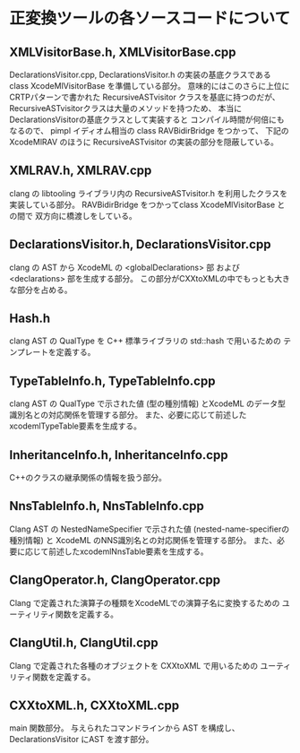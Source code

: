 # 正変換ツールの各ソースコードについて

## XMLVisitorBase.h, XMLVisitorBase.cpp

DeclarationsVisitor.cpp, DeclarationsVisitor.h の実装の基底クラスである
class XcodeMlVisitorBase を準備している部分。
意味的にはこのさらに上位に CRTPパターンで書かれた
RecursiveASTvisitor クラスを基底に持つのだが、
RecursiveASTvisitorクラスは大量のメソッドを持つため、
本当にDeclarationsVisitorの基底クラスとして実装すると
コンパイル時間が何倍にもなるので、
pimpl イディオム相当の class RAVBidirBridge をつかって、
下記のXcodeMlRAV のほうに RecursiveASTvisitor の実装の部分を隠蔽している。

## XMLRAV.h, XMLRAV.cpp

clang の libtooling ライブラリ内の
RecursiveASTvisitor.h を利用したクラスを実装している部分。
RAVBidirBridge をつかってclass XcodeMlVisitorBase との間で
双方向に橋渡しをしている。

## DeclarationsVisitor.h, DeclarationsVisitor.cpp

clang の AST から XcodeML の \<globalDeclarations\> 部
および \<declarations\> 部を生成する部分。
この部分がCXXtoXMLの中でもっとも大きな部分を占める。

## Hash.h

clang AST の QualType を C++ 標準ライブラリの std::hash で用いるための
テンプレートを定義する。

## TypeTableInfo.h, TypeTableInfo.cpp

clang AST の QualType で示された値 (型の種別情報) とXcodeML のデータ型識別名との対応関係を管理する部分。
また、必要に応じて前述したxcodemlTypeTable要素を生成する。

## InheritanceInfo.h, InheritanceInfo.cpp

C++のクラスの継承関係の情報を扱う部分。

## NnsTableInfo.h, NnsTableInfo.cpp

Clang AST の NestedNameSpecifier で示された値 (nested-name-specifierの種別情報) と XcodeML のNNS識別名との対応関係を管理する部分。
また、必要に応じて前述したxcodemlNnsTable要素を生成する。

## ClangOperator.h, ClangOperator.cpp

Clang で定義された演算子の種類をXcodeMLでの演算子名に変換するための
ユーティリティ関数を定義する。

## ClangUtil.h, ClangUtil.cpp

Clang で定義された各種のオブジェクトを CXXtoXML で用いるための
ユーティリティ関数を定義する。

## CXXtoXML.h, CXXtoXML.cpp

main 関数部分。
与えられたコマンドラインから AST を構成し、
DeclarationsVisitor にAST を渡す部分。
